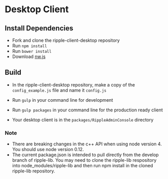 # Desktop Client

## Install Dependencies

- Fork and clone the ripple-client-desktop repository
- Run `npm install`
- Run `bower install`
- Download [nw.js](https://github.com/nwjs/npm-installer)

## Build

- In the ripple-client-desktop repository, make a copy of the `config_example.js` file and name it `config.js`
- Run `gulp` in your command line for development

- Run `gulp packages` in your command line for the production ready client
- Your desktop client is in the `packages/RippleAdminConsole` directory

### Note
- There are breaking changes in the c++ API when using node version 4. You should use node version 0.12.
- The current package.json is intended to pull directly from the develop branch of ripple-lib. You may need to clone the ripple-lib respository into node_modules/ripple-lib and then run npm install in the cloned ripple-lib repository.
